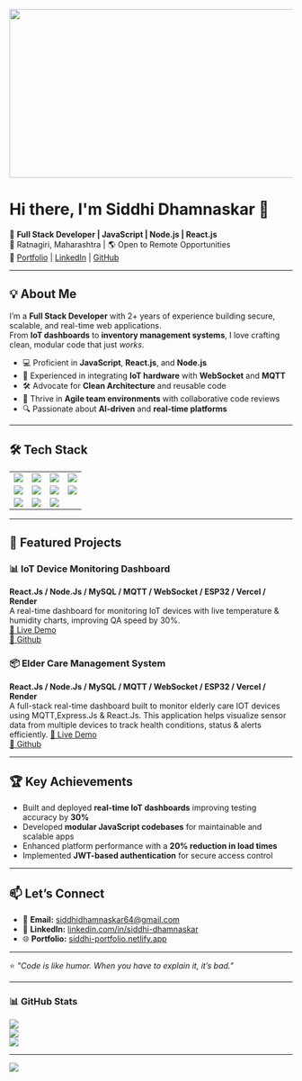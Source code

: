<p align="center">
  <img width="1000" height="300" src="https://miro.medium.com/max/1200/0*M4bxiCIjcTK-2Xr6.jpeg">
</p>
<h1> Hi there, I'm Siddhi Dhamnaskar 👋 </h1>

🚀 **Full Stack Developer | JavaScript | Node.js | React.js**  
📍 Ratnagiri, Maharashtra | 🌎 Open to Remote Opportunities  
💼 [Portfolio](https://siddhi-dhamnaskar.vercel.app/) | [LinkedIn](https://www.linkedin.com/in/siddhi-dhamnaskar) | [GitHub](https://github.com/siddhidhamnaskar)  

---

## 💡 About Me
I’m a **Full Stack Developer** with 2+ years of experience building secure, scalable, and real-time web applications.  
From **IoT dashboards** to **inventory management systems**, I love crafting clean, modular code that just *works*.

- 💻 Proficient in **JavaScript**, **React.js**, and **Node.js**
- 📡 Experienced in integrating **IoT hardware** with **WebSocket** and **MQTT**
- 🛠 Advocate for **Clean Architecture** and reusable code
- 🤝 Thrive in **Agile team environments** with collaborative code reviews
- 🔍 Passionate about **AI-driven** and **real-time platforms**

---

## 🛠 Tech Stack

<table>
  <tr>
    <td><img src="https://img.shields.io/badge/HTML5-E34F26?style=for-the-badge&logo=html5&logoColor=white" /></td>
    <td><img src="https://img.shields.io/badge/CSS3-1572B6?style=for-the-badge&logo=css3&logoColor=white" /></td>
    <td><img src="https://img.shields.io/badge/JavaScript-F7DF1E?style=for-the-badge&logo=javascript&logoColor=black" /></td>
    <td><img src="https://img.shields.io/badge/React-61DAFB?style=for-the-badge&logo=react&logoColor=black" /></td>
  </tr>
  <tr>
         <!-- Node.js -->
<td><img src="https://img.shields.io/badge/Node.js-339933?style=for-the-badge&logo=nodedotjs&logoColor=white" /></td>

<!-- MongoDB -->
<td><img src="https://img.shields.io/badge/MongoDB-47A248?style=for-the-badge&logo=mongodb&logoColor=white" /></td>

<!-- MySQL -->
<td><img src="https://img.shields.io/badge/MySQL-4479A1?style=for-the-badge&logo=mysql&logoColor=white" /></td>

<!-- Express.js -->
<td><img src="https://img.shields.io/badge/Express.js-000000?style=for-the-badge&logo=express&logoColor=white" /></td>
  </tr>
  <tr>
    
<!-- Git -->
<td><img src="https://img.shields.io/badge/Git-F05032?style=for-the-badge&logo=git&logoColor=white" /></td>

<!-- GitHub -->
<td><img src="https://img.shields.io/badge/GitHub-181717?style=for-the-badge&logo=github&logoColor=white" /></td>

<!-- Postman -->
<td><img src="https://img.shields.io/badge/Postman-FF6C37?style=for-the-badge&logo=postman&logoColor=white" /></td>
    <!-- Add more badges as needed -->
  </tr>


  </tr>
</table>

---

## 📌 Featured Projects

### 📊 IoT Device Monitoring Dashboard
**React.Js / Node.Js / MySQL / MQTT / WebSocket / ESP32 / Vercel / Render**  
A real-time dashboard for monitoring IoT devices with live temperature & humidity charts, improving QA speed by 30%.  
[🔗 Live Demo](https://device-testing-dashboard.vercel.app/)  
[🔗 Github](https://github.com/siddhidhamnaskar/DeviceTestingDashboard)  

### 📦 Elder Care Management System
**React.Js / Node.Js / MySQL / MQTT / WebSocket / ESP32 / Vercel / Render**  
A full-stack real-time dashboard built to monitor elderly care IOT devices using MQTT,Express.Js & React.Js. This application helps visualize sensor data from multiple devices to track health conditions, status & alerts efficiently.
[🔗 Live Demo](https://elder-care-dashboard.vercel.app/)  
[🔗 Github](https://github.com/siddhidhamnaskar/ElderCareDashboard)  

---

## 🏆 Key Achievements
- Built and deployed **real-time IoT dashboards** improving testing accuracy by **30%**  
- Developed **modular JavaScript codebases** for maintainable and scalable apps  
- Enhanced platform performance with a **20% reduction in load times**  
- Implemented **JWT-based authentication** for secure access control  

---

## 📫 Let’s Connect
- 📧 **Email:** siddhidhamnaskar64@gmail.com  
- 💼 **LinkedIn:** [linkedin.com/in/siddhi-dhamnaskar](https://www.linkedin.com/in/siddhi-dhamnaskar)  
- 🌐 **Portfolio:** [siddhi-portfolio.netlify.app](https://siddhi-dhamnaskar.vercel.app/)  

---
⭐️ _"Code is like humor. When you have to explain it, it’s bad."_  



---

### 📊 GitHub Stats

![](https://github-readme-stats.vercel.app/api?username=siddhidhamnaskar&theme=dark&hide_border=true&include_all_commits=false&count_private=false)<br/>
![](https://github-readme-streak-stats.herokuapp.com/?user=siddhidhamnaskar&theme=dark&hide_border=true)<br/>
![](https://github-readme-stats.vercel.app/api/top-langs/?username=siddhidhamnaskar&theme=dark&hide_border=true&layout=compact)

---

[![](https://visitcount.itsvg.in/api?id=siddhidhamnaskar&icon=0&color=0)](https://visitcount.itsvg.in)
